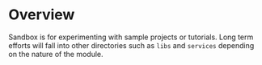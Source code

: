 # Overview

Sandbox is for experimenting with sample projects or tutorials. Long term efforts will fall into other directories such as `libs` and `services` depending on the nature of the module.
